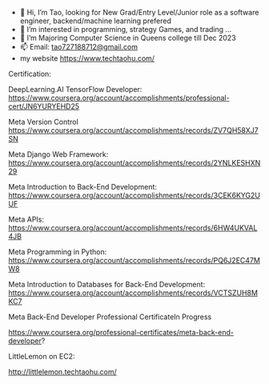 - 👋 Hi, I’m Tao, looking for New Grad/Entry Level/Junior role as a software engineer, backend/machine learning prefered 
- 👀 I’m interested in programming, strategy Games, and trading ...
- 🌱 I’m Majoring Computer Science in Queens college till Dec 2023
- 📫 Email: tao727188712@gmail.com
- my website https://www.techtaohu.com/
<!---
Talen-520/Talen-520 is a ✨ special ✨ repository because its `README.md` (this file) appears on your GitHub profile.
You can click the Preview link to take a look at your changes.
--->
Certification:

DeepLearning.AI TensorFlow Developer:
https://www.coursera.org/account/accomplishments/professional-cert/JN6YURYEHD25

Meta Version Control
https://www.coursera.org/account/accomplishments/records/ZV7QH58XJ7SN

Meta Django Web Framework:
https://www.coursera.org/account/accomplishments/records/2YNLKESHXN29

Meta Introduction to Back-End Development:
https://www.coursera.org/account/accomplishments/records/3CEK6KYG2UUF

Meta APIs:
https://www.coursera.org/account/accomplishments/records/6HW4UKVAL4JB

Meta Programming in Python:
https://www.coursera.org/account/accomplishments/records/PQ6J2EC47MW8

Meta Introduction to Databases for Back-End Development:
https://www.coursera.org/account/accomplishments/records/VCTSZUH8MKC7



Meta Back-End Developer Professional CertificateIn Progress

https://www.coursera.org/professional-certificates/meta-back-end-developer?


LittleLemon on EC2:

http://littlelemon.techtaohu.com/
